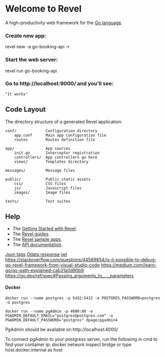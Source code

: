 # Welcome to Revel

A high-productivity web framework for the [Go language](http://www.golang.org/).

### Create new app:
revel new -a go-booking-api -r

### Start the web server:

   revel run go-booking-api

### Go to http://localhost:9000/ and you'll see:

    "It works"

## Code Layout

The directory structure of a generated Revel application:

    conf/             Configuration directory
        app.conf      Main app configuration file
        routes        Routes definition file

    app/              App sources
        init.go       Interceptor registration
        controllers/  App controllers go here
        views/        Templates directory

    messages/         Message files

    public/           Public static assets
        css/          CSS files
        js/           Javascript files
        images/       Image files

    tests/            Test suites


## Help

* The [Getting Started with Revel](http://revel.github.io/tutorial/gettingstarted.html).
* The [Revel guides](http://revel.github.io/manual/index.html).
* The [Revel sample apps](http://revel.github.io/examples/index.html).
* The [API documentation](https://godoc.org/github.com/revel/revel).

[Json tags](https://drstearns.github.io/tutorials/gojson/)
[Odata response](https://docs.oasis-open.org/odata/odata-json-format/v4.0/errata02/os/odata-json-format-v4.0-errata02-os-complete.html#_Toc403940655)
[jwt](https://medium.com/wesionary-team/jwt-authentication-in-golang-with-gin-63dbc0816d55)
https://stackoverflow.com/questions/44589854/is-it-possible-to-debug-go-revel-framework-from-visual-studio-code
https://medium.com/learn-go/go-path-explained-cab31a0d90b9
https://go.dev/ref/spec#Passing_arguments_to_..._parameters


#### Docker
`docker run --name postgres -p 5432:5432 -e POSTGRES_PASSWORD=postgres -d postgres`

`docker run --name pgAdmin -p 4000:80 -e PGADMIN_DEFAULT_EMAIL="postgres@postgres.com" -e PGADMIN_DEFAULT_PASSWORD="postgres" dpage/pgadmin4`


PgAdmin should be available on http://localhost:4000/

To connect pgAdmin to your postgress server, run the following in cmd to find your container ip: docker network inspect bridge or type host.docker.internal as host